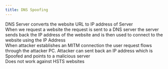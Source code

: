 ```yaml
---
title: DNS Spoofing
---
```


DNS Server converts the website URL to IP address of Server  
When we request a website the request is sent to a DNS server the server sends back the IP address of the website and is then used to connect to the website using the IP Address  
When attacker establishes an MITM connection the user request flows through the attacker PC. Attacker can sent back an IP address which is Spoofed and points to a malicious server  
Does not work against HSTS websites